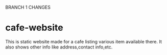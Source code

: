 BRANCH 1 CHANGES

# cafe-website
This is static website made for a cafe listing various item available there. It also shows other info like address,contact info,etc.

